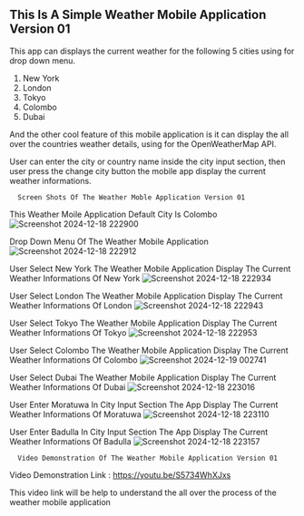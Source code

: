 ## This Is A Simple Weather Mobile Application Version 01

This app can displays the current weather for the following 5 cities using for drop down menu.

1) New York
2) London
3) Tokyo
4) Colombo
5) Dubai

And the other cool feature of this mobile application is it can display the all over the countries weather details, using for the OpenWeatherMap API. 

User can enter the city or country name inside the city input section, then user press the change city button the mobile app display the current weather informations.

      Screen Shots Of The Weather Moble Application Version 01 
   
This Weather Moile Application Default City Is Colombo
![Screenshot 2024-12-18 222900](https://github.com/user-attachments/assets/c7d29151-732d-472d-b2b9-9357261c82d8)

Drop Down Menu Of The Weather Mobile Application
![Screenshot 2024-12-18 222912](https://github.com/user-attachments/assets/0059e439-3222-473e-afdd-dc2095af5056)

User Select New York The Weather Mobile Application Display The Current Weather Informations Of New York
![Screenshot 2024-12-18 222934](https://github.com/user-attachments/assets/10a1039a-e334-458a-a950-c81d71303853)

User Select London The Weather Mobile Application Display The Current Weather Informations Of London
![Screenshot 2024-12-18 222943](https://github.com/user-attachments/assets/53d3d285-f40e-47ae-ab9a-0ae2eca66299)

User Select Tokyo The Weather Mobile Application Display The Current Weather Informations Of Tokyo
![Screenshot 2024-12-18 222953](https://github.com/user-attachments/assets/32047b16-5165-46da-bcee-c9ef6c686b41)

User Select Colombo The Weather Mobile Application Display The Current Weather Informations Of Colombo
![Screenshot 2024-12-19 002741](https://github.com/user-attachments/assets/2b87a42a-2e72-4a16-9e4c-d819f1dd0f0c)

User Select Dubai The Weather Mobile Application Display The Current Weather Informations Of Dubai
![Screenshot 2024-12-18 223016](https://github.com/user-attachments/assets/876a3ef5-770e-4b90-bc20-5805c70aae36)

User Enter Moratuwa In City Input Section The App Display The Current Weather Informations Of Moratuwa
![Screenshot 2024-12-18 223110](https://github.com/user-attachments/assets/42541df6-bb8d-4215-b1f0-fe6ea410475c)

User Enter Badulla In City Input Section The App Display The Current Weather Informations Of Badulla
![Screenshot 2024-12-18 223157](https://github.com/user-attachments/assets/5da22bd0-e8c2-4974-8fce-f3abdf01863c)

      Video Demonstration Of The Weather Mobile Application Version 01

Video Demonstration Link : https://youtu.be/S5734WhXJxs

This video link will be help to understand the all over the process of the weather mobile application


